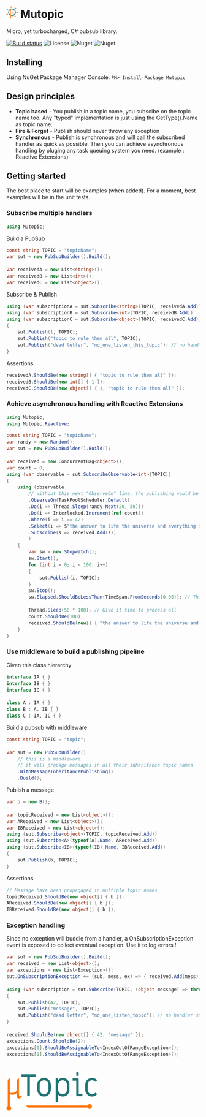 
# <img alt="icon" src="icon.png" height="30"> Mutopic
Micro, yet turbocharged, C# pubsub library.

[![Build status](https://ci.appveyor.com/api/projects/status/1mpqa3gly0xkg8wy/branch/master?svg=true)](https://ci.appveyor.com/project/JromeRx/mutopic/branch/master)
![License](https://img.shields.io/badge/License-Apache_2.0-44cc11.svg)
![Nuget](https://img.shields.io/nuget/v/Mutopic.svg)
![Nuget](https://img.shields.io/nuget/v/Mutopic.Reactive.svg)

## Installing

Using NuGet Package Manager Console:
`PM> Install-Package Mutopic`

## Design principles
- **Topic based** - You publish in a topic name, you subscibe on the topic name too. Any "typed" implementation is just using the GetType().Name as topic name.
- **Fire & Forget** - Publish should never throw any exception
- **Synchronous** - Publish is synchronous and will call the subscribed handler as quick as possible. Then you can achieve asynchronous handling by pluging any task queuing system you need. (example : Reactive Extensions)

## Getting started
The best place to start will be examples (when added). For a moment, best examples will be in the unit tests.


### Subscribe multiple handlers

```csharp
using Mutopic;
```

Build a PubSub
```csharp
const string TOPIC = "topicName";
var sut = new PubSubBuilder().Build();

var receivedA = new List<string>();
var receivedB = new List<int>();
var receivedC = new List<object>();
```

Subscribe & Publish
```csharp 
using (var subscriptionA = sut.Subscribe<string>(TOPIC, receivedA.Add))
using (var subscriptionB = sut.Subscribe<int>(TOPIC, receivedB.Add))
using (var subscriptionC = sut.Subscribe<object>(TOPIC, receivedC.Add))
{
    sut.Publish(1, TOPIC);
    sut.Publish("topic to rule them all", TOPIC);
    sut.Publish("dead letter", "no_one_listen_this_topic"); // no handler subscribed on this topic
}
```

Assertions
```csharp
receivedA.ShouldBe(new string[] { "topic to rule them all" });
receivedB.ShouldBe(new int[] { 1 });
receivedC.ShouldBe(new object[] { 1, "topic to rule them all" });
```

### Achieve asynchronous handling with Reactive Extensions

```csharp
using Mutopic;
using Mutopic.Reactive;
```

```csharp
const string TOPIC = "topicName";
var randy = new Random();
var sut = new PubSubBuilder().Build();

var received = new ConcurrentBag<object>();
var count = 0;
using (var observable = sut.SubscribeObservable<int>(TOPIC))
{
    using (observable
        // without this next "ObserveOn" line, the publishing would be blocked by the long running one
        .ObserveOn(TaskPoolScheduler.Default)                                       // after this, all message processing will be asynchronous
        .Do(i => Thread.Sleep(randy.Next(20, 50)))                                  // some long running in the pipeline
        .Do(i => Interlocked.Increment(ref count))
        .Where(i => i == 42)                                                        // some filtering provided by reactive extension
        .Select(i => $"the answer to life the universe and everything is {i}.")     // some transformation ..
        .Subscribe(s => received.Add(s))                                            // this is reactive extensions subscription
        )
    {
        var sw = new Stopwatch();
        sw.Start();
        for (int i = 0; i < 100; i++)
        {
            sut.Publish(i, TOPIC);
        }
        sw.Stop();
        sw.Elapsed.ShouldBeLessThan(TimeSpan.FromSeconds(0.05)); // This was quick !

        Thread.Sleep(50 * 100); // Give it time to process all
        count.ShouldBe(100);
        received.ShouldBe(new[] { "the answer to life the universe and everything is 42." });
    }
}
```

### Use middleware to build a publishing pipeline

Given this class hierarchy
```csharp
interface IA { }
interface IB { }
interface IC { }

class A : IA { }
class B : A, IB { }
class C : IA, IC { }
```

Build a pubsub with middleware
```csharp
const string TOPIC = "topic";

var sut = new PubSubBuilder()
    // this is a middleware
    // it will propage messages in all their inheritance topic names
    .WithMessageInheritancePublishing()
    .Build();
```

Publish a message
```csharp
var b = new B();

var topicReceived = new List<object>();
var AReceived = new List<object>();
var IBReceived = new List<object>();
using (sut.Subscribe<object>(TOPIC, topicReceived.Add))
using (sut.Subscribe<A>(typeof(A).Name, AReceived.Add))
using (sut.Subscribe<IB>(typeof(IB).Name, IBReceived.Add))
{
    sut.Publish(b, TOPIC);
}
```

Assertions
```csharp
// Message have been propagaged in multiple topic names
topicReceived.ShouldBe(new object[] { b });
AReceived.ShouldBe(new object[] { b });
IBReceived.ShouldBe(new object[] { b });

```    

### Exception handling

Since no exception will buddle from a handler, a OnSubscriptionException event is exposed to collect eventual exception.
Use it to log errors !

```csharp
var sut = new PubSubBuilder().Build();
var received = new List<object>();
var exceptions = new List<Exception>();
sut.OnSubscriptionException += (sub, mess, ex) => { received.Add(mess); exceptions.Add(ex); };

using (var subscription = sut.Subscribe(TOPIC, (object message) => throw new IndexOutOfRangeException()))
{
    sut.Publish(42, TOPIC);
    sut.Publish("message", TOPIC);
    sut.Publish("dead letter", "no_one_listen_topic"); // no handler subscribed on this topic
}

received.ShouldBe(new object[] { 42, "message" });
exceptions.Count.ShouldBe(2);
exceptions[0].ShouldBeAssignableTo<IndexOutOfRangeException>();
exceptions[1].ShouldBeAssignableTo<IndexOutOfRangeException>();
```

# <img alt="Mutopic" src="title.png" height="100">